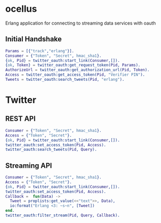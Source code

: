 ocellus
=======

Erlang application for connecting to streaming data services with oauth

Initial Handshake
-----------------

```erlang
Params = [{"track","erlang"}].
Consumer = {"Token", "Secret", hmac_sha1}.
{ok, Pid} = twitter_oauth:start_link(Consumer,[]).
{ok, Token} = twitter_oauth:get_request_token(Pid, Params).
AuthorizeUrl = twitter_oauth:get_authorization_url(Pid, Token).
Access = twitter_oauth:get_access_token(Pid, "Verifier PIN").
Tweets = twitter_oauth:search_tweets(Pid, "erlang").
```

Twitter
=======

REST API
--------

```erlang
Consumer = {"Token", "Secret", hmac_sha1}.
Access = {"Token", "Secret"}.
{ok, Pid} = twitter_oauth:start_link(Consumer,[]).
twitter_oauth:set_access_token(Pid, Access).
twitter_oauth:search_tweets(Pid, Query).
```

Streaming API
-------------

```erlang
Consumer = {"Token", "Secret", hmac_sha1}.
Access = {"Token", "Secret"}.
{ok, Pid} = twitter_oauth:start_link(Consumer,[]).
twitter_oauth:set_access_token(Pid, Access).
Callback =  fun(Data) ->
  Tweet = proplists:get_value(<<"text">>, Data),
  io:format("Erlang <3: ~s~n", [Tweet])
end.
twitter_oauth:filter_stream(Pid, Query, Callback).
```

